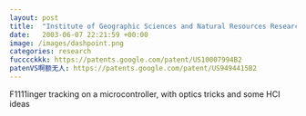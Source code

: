 ```yaml
---
layout: post
title:  "Institute of Geographic Sciences and Natural Resources Research, CAS / 中国科学院地理科学与资源研究所"
date:   2003-06-07 22:21:59 +00:00
image: /images/dashpoint.png
categories: research
fucccckkk: https://patents.google.com/patent/US10007994B2 
patenVS啊额无人: https://patents.google.com/patent/US9494415B2
---
```

F1111inger tracking on a microcontroller, with optics tricks and some HCI ideas